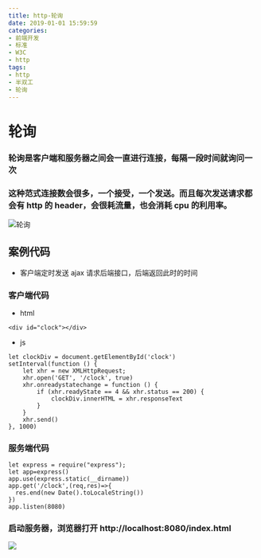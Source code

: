 ```yaml
---
title: http-轮询
date: 2019-01-01 15:59:59
categories:
- 前端开发
- 标准
- W3C
- http
tags:
- http
- 半双工
- 轮询
---
```


# 轮询

### 轮询是客户端和服务器之间会一直进行连接，每隔一段时间就询问一次

### 这种范式连接数会很多，一个接受，一个发送。而且每次发送请求都会有 http 的 header，会很耗流量，也会消耗 cpu 的利用率。

![轮询](./polling.jpg)

## 案例代码

* 客户端定时发送 ajax 请求后端接口，后端返回此时的时间

### 客户端代码

* html

```
<div id="clock"></div>
```

* js

```
let clockDiv = document.getElementById('clock')
setInterval(function () {
    let xhr = new XMLHttpRequest;
    xhr.open('GET', '/clock', true)
    xhr.onreadystatechange = function () {
        if (xhr.readyState == 4 && xhr.status == 200) {
            clockDiv.innerHTML = xhr.responseText
        }
    }
    xhr.send()
}, 1000)
```

### 服务端代码

```
let express = require("express");
let app=express()
app.use(express.static(__dirname))
app.get('/clock',(req,res)=>{
  res.end(new Date().toLocaleString())
})
app.listen(8080)
```

### 启动服务器，浏览器打开 http://localhost:8080/index.html

![](./result.png)
